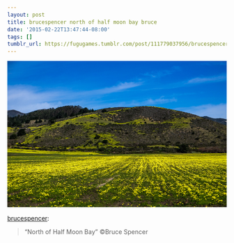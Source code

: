 ```yaml
---
layout: post
title: brucespencer north of half moon bay bruce
date: '2015-02-22T13:47:44-08:00'
tags: []
tumblr_url: https://fugugames.tumblr.com/post/111779037956/brucespencer-north-of-half-moon-bay-bruce
---
```

 ![](/tumblr_files/tumblr_nk6nfsShFs1u61itco1_1280.jpg)  

[brucespencer](http://brucespencer.tumblr.com/post/111771624060/north-of-half-moon-bay-c-bruce-spencer):

> “North of Half Moon Bay” ©Bruce Spencer

